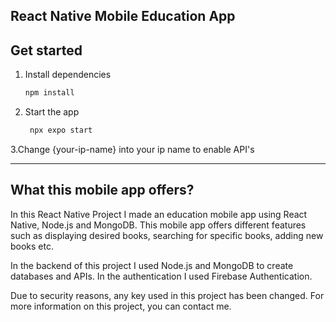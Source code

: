 ## React Native Mobile Education App
## Get started

1. Install dependencies

   ```bash
   npm install
   ```

2. Start the app

   ```bash
    npx expo start
   ```
3.Change {your-ip-name} into your ip name to enable API's

----------------------------------------------------------
## What this mobile app offers?

In this React Native Project I made an education mobile app using React Native, Node.js and MongoDB. This mobile app offers different features such as displaying desired books, searching for specific books, adding new books etc. 

In the backend of this project I used Node.js and MongoDB to create databases and APIs. In the authentication I used Firebase Authentication. 

Due to security reasons, any key used in this project has been changed. For more information on this project, you can contact me. 
